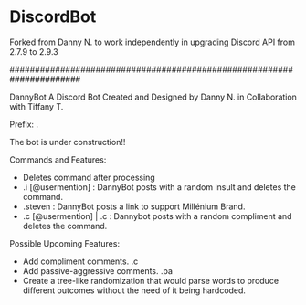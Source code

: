 # DiscordBot
Forked from Danny N. to work independently in upgrading Discord API from 2.7.9 to 2.9.3


######################################################################

DannyBot
A Discord Bot Created and Designed by Danny N. in Collaboration with Tiffany T.

Prefix: .

The bot is under construction!!

Commands and Features:
  - Deletes command after processing
  - .i [@usermention] : DannyBot posts with a random insult and deletes the command.
  - .steven : DannyBot posts a link to support Millénium Brand.
  - .c [@usermention] | .c : Dannybot posts with a random compliment and deletes the command.


Possible Upcoming Features:
  - Add compliment comments.  .c
  - Add passive-aggressive comments. .pa
  - Create a tree-like randomization that would parse words to produce different outcomes without the need of it being hardcoded.
